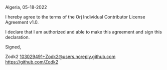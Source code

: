 Algeria, 05-18-2022

I hereby agree to the terms of the Orj Individual Contributor License
Agreement v1.0.

I declare that I am authorized and able to make this agreement and sign this
declaration.

Signed,

Zodk2 103029491+Zodk2@users.noreply.github.com https://github.com/Zodk2
